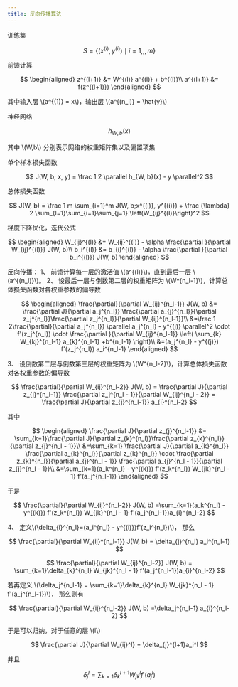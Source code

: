 ```yaml
---
title: 反向传播算法
---
```


训练集 

$$
S = \{(x^{(i)}, y^{(i)}) \mid i = 1,,,m\}
$$

前馈计算

$$
\begin{aligned}
z^{(l+1)} &= W^{(l)} a^{(l)} + b^{(l)}\\
a^{(l+1)} &= f(z^{(l+1)})
\end{aligned}
$$

其中输入层 \\(a^{(1)} = x\\)，输出层 \\(a^{(n_l)} = \hat{y}\\)

神经网络

$$
h_{W, b}(x)
$$

其中 \\(W,b\\) 分别表示网络的权重矩阵集以及偏置项集

单个样本损失函数

$$
J(W, b; x, y) = \frac 1 2 \parallel h_{W, b}(x) - y \parallel^2
$$

总体损失函数

$$
J(W, b) = \frac 1 m \sum_{i=1}^m J(W, b;x^{(i)}, y^{(i)}) + \frac {\lambda} 2 \sum_{l=1}\sum_{i=1}\sum_{j=1} \left(W_{ij}^{(l)}\right)^2
$$

梯度下降优化，迭代公式

$$
\begin{aligned}
W_{ij}^{(l)} &= W_{ij}^{(l)} - \alpha \frac{\partial }{\partial W_{ij}^{(l)}} J(W, b)\\
 b_i^{(l)} &= b_{i}^{(l)} - \alpha \frac{\partial }{\partial b_i^{(l)}} J(W, b) 
\end{aligned}
$$

<!-- 其中 -->

<!-- $$
\begin{aligned}
\frac{\partial }{\partial W_{ij}^{(l)}} J(W, b) &= \frac 1 m \sum_{k=1}^m \frac{\partial }{\partial W_{ij}^l} J(W, b; x^{(k)}, y^{(k)}) + \lambda W_{ij}^{(l)}\\
\frac{\partial }{\partial b_i^{(l)}} J(W, b)&=\frac {1} {m} \sum_{k=1}^m 
\frac{\partial}{\partial b_i^{(l)}}J(W, b; x^{(k)}, y^{(k)})
\end{aligned}
$$ -->

反向传播：
1、 前馈计算每一层的激活值 \\(a^{(l)}\\)，直到最后一层 \\(a^{(n_l)}\\)。
2、 设最后一层与倒数第二层的权重矩阵为 \\(W^{n_l-1}\\)，计算总体损失函数对各权重参数的偏导数

$$
\begin{aligned}
\frac{\partial}{\partial W_{ij}^{n_l-1}} J(W, b) 
&= \frac{\partial J}{\partial a_j^{n_l}} \frac{\partial a_{j}^{n_l}}{\partial z_j^{n_l}}\frac{\partial z_j^{n_l}}{\partial W_{ij}^{n_l-1}}\\
&=\frac 1 2\frac{\partial}{\partial a_j^{n_l}} 
 \parallel a_j^{n_l} - y^{(j)} \parallel^2 \cdot f'(z_j^{n_l}) \cdot \frac{\partial }{\partial W_{ij}^{n_l-1}} \left( \sum_{k} W_{kj}^{n_l-1} a_{k}^{n_l-1} +b^{n_l-1} \right)\\
 &=(a_j^{n_l} - y^{(j)}) f'(z_j^{n_l}) a_i^{n_l-1}
\end{aligned}
$$

3、 设倒数第二层与倒数第三层的权重矩阵为 \\(W^{n_l-2}\\)，计算总体损失函数对各权重参数的偏导数

$$
\frac{\partial}{\partial W_{ij}^{n_l-2}} J(W, b) 
= \frac{\partial J}{\partial z_{j}^{n_l-1}} \frac{\partial z_j^{n_l - 1}}{\partial W_{ij}^{n_l - 2}} = \frac{\partial J}{\partial z_{j}^{n_l-1}} a_{i}^{n_l-2}  
$$

其中 

$$
\begin{aligned}
\frac{\partial J}{\partial z_{j}^{n_l-1}}
&= \sum_{k=1}\frac{\partial J}{\partial z_{k}^{n_l}}\frac{\partial z_{k}^{n_l}}{\partial z_{j}^{n_l - 1}}\\
&=\sum_{k=1}
\frac{\partial J}{\partial a_{k}^{n_l}}
\frac{\partial a_{k}^{n_l}}{\partial z_{k}^{n_l}}
\cdot
\frac{\partial z_{k}^{n_l}}{\partial a_{j}^{n_l - 1}}
\frac{\partial a_{j}^{n_l - 1}}{\partial z_{j}^{n_l - 1}}\\
&=\sum_{k=1}(a_k^{n_l} - y^{(k)}) f'(z_k^{n_l}) W_{jk}^{n_l - 1} f'(a_j^{n_l-1})
\end{aligned}
$$

于是 

$$
\frac{\partial}{\partial W_{ij}^{n_l-2}} J(W, b) 
=\sum_{k=1}(a_k^{n_l} - y^{(k)}) f'(z_k^{n_l}) W_{jk}^{n_l - 1} f'(a_j^{n_l-1})a_{i}^{n_l-2}  
$$

4、 定义\\(\delta_{i}^{n_l}=(a_i^{n_l} - y^{(i)})f'(z_i^{n_l})\\)， 那么

$$
\frac{\partial}{\partial W_{ij}^{n_l-1}} J(W, b)  = \delta_{j}^{n_l} a_i^{n_l-1}
$$

$$
\frac{\partial}{\partial W_{ij}^{n_l-2}} J(W, b) = \sum_{k=1}\delta_{k}^{n_l} W_{jk}^{n_l - 1} f'(a_j^{n_l-1})a_{i}^{n_l-2}  
$$

若再定义 \\(\delta_j^{n_l-1} = \sum_{k=1}\delta_{k}^{n_l} W_{jk}^{n_l - 1} f'(a_j^{n_l-1})\\)， 那么则有

$$
\frac{\partial}{\partial W_{ij}^{n_l-2}} J(W, b) =\delta_j^{n_l-1} a_{i}^{n_l-2}  
$$

于是可以归纳，对于任意的层 \\(l\\)

$$
\frac{\partial J}{\partial W_{ij}^l} = \delta_{j}^{l+1}a_i^l
$$

并且

$$
\delta_j^l = \sum_{k=1}\delta_{k}^{l+1} W_{jk}^l f'(a_j^l)
$$

<!-- 2、 对于输出层的每个神经元，计算

$$
\begin{aligned}
\delta_i^{(n_l)} &= {\frac{\partial}{\partial z_{i}^{(n_l)}}} J(W, b; x^{(i)}, y^{(i)})\\
&= \frac{\partial J}{\partial f(z_i^{(n_l)})} \frac{\partial f(z_i^{(n_l)})}{\partial z_{i}^{(n_l)}}\\
&=\frac{\partial J}{\partial a_i^{n_l}} f'(z_i^{n_l})\\
&=\frac{\partial}{\partial a_i^{n_l}} 
\frac 1 2 \parallel a_i^{n_l} - y^{(i)} \parallel^2
f'(z_i^{n_l})\\
&=(a_i^{n_l} - y^{(i)})f'(z_i^{n_l})
\end{aligned}
$$
 -->















